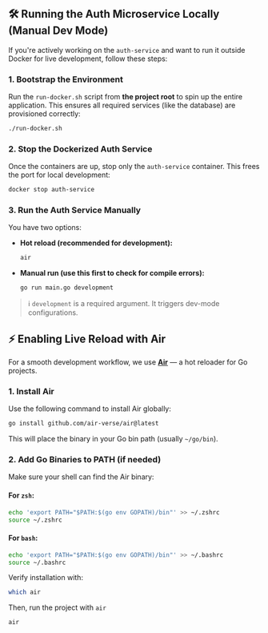 ## 🛠 Running the Auth Microservice Locally (Manual Dev Mode)

If you're actively working on the `auth-service` and want to run it outside Docker for live development, follow these steps:

### 1. Bootstrap the Environment

Run the `run-docker.sh` script from **the project root** to spin up the entire application. This ensures all required services (like the database) are provisioned correctly:

```sh
./run-docker.sh
```

### 2. Stop the Dockerized Auth Service

Once the containers are up, stop only the `auth-service` container. This frees the port for local development:

```sh
docker stop auth-service
```

### 3. Run the Auth Service Manually

You have two options:

- **Hot reload (recommended for development):**

  ```sh
  air
  ```

- **Manual run (use this first to check for compile errors):**

  ```sh
  go run main.go development
  ```

> ℹ️ `development` is a required argument. It triggers dev-mode configurations.

## ⚡️ Enabling Live Reload with Air

For a smooth development workflow, we use [**Air**](https://github.com/air-verse/air) — a hot reloader for Go projects.

### 1. Install Air

Use the following command to install Air globally:

```sh
go install github.com/air-verse/air@latest
```

This will place the binary in your Go bin path (usually `~/go/bin`).

### 2. Add Go Binaries to PATH (if needed)

Make sure your shell can find the Air binary:

#### For `zsh`:

```sh
echo 'export PATH="$PATH:$(go env GOPATH)/bin"' >> ~/.zshrc
source ~/.zshrc
```

#### For `bash`:

```sh
echo 'export PATH="$PATH:$(go env GOPATH)/bin"' >> ~/.bashrc
source ~/.bashrc
```

Verify installation with:

```sh
which air
```

Then, run the project with `air`
```sh
air
```